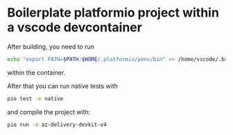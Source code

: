 # Boilerplate platformio project within a vscode devcontainer

After building, you need to run
```bash
echo "export PATH=$PATH:$HOME/.platformio/penv/bin" >> /home/vscode/.bashrc
```
within the container.

After that you can run native tests with
```bash
pio test -e native
```

and compile the project with:
```bash
pio run -e az-delivery-devkit-v4
```